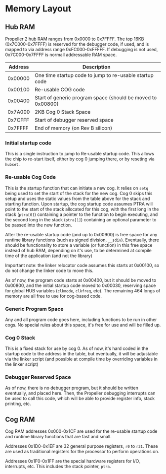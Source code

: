 # Memory Layout

## Hub RAM
Propeller 2 hub RAM ranges from 0x0000 to 0x7FFFF. The top 16KB (0x7C000-0x7FFFF) is reserved for the debugger code, if used, and is mapped to via address range 0xFC000-0xFFFFF. If debugging is not used, 0x7C000-0x7FFFF is normall addressable RAM space. 


| Address     | Description | 
|-------------|-------------|
| 0x00000     | One time startup code to jump to re-usable startup code | 
| 0x00100     | Re-usable COG code |
| 0x00400     | Start of generic program space (should be moved to 0x00800) |
| 0x7A000     | 2KB Cog 0 Stack Space |
| 0x7CFFF     | Start of debugger reserved space |
| 0x7FFFF     | End of memory (on Rev B silicon) |

### Initial startup code
This is a single instruction to jump to Re-usable startup code. This allows the chip to re-start itself, either by cog 0 jumping there, or by reseting via `hubset`. 

### Re-usable Cog Code
This is the startup function that can initiate a new cog. It relies on `setq` being used to set the start of the stack for the new cog. Cog 0 skips this setup and uses the static values from the table above for the stack and starting function. Upon startup, the cog startup code assumes PTRA will point to the start of the stack allocated for this cog, with the first long in the stack (`ptra[0]`) containing a pointer to the function to begin executing, and the second long in the stack (`ptra[1]`) containing an optional parameter to be passed into the new function.

After the re-usable startup code (and up to 0x00900) is free space for any runtime library functions (such as signed division, `__sdiv`). Eventually, there should be functionality to store a variable (or function) in this free space instead of hub RAM, depending on it's use, to be determined at compile time of the application (and not the library)

Important note: the linker relocator code assumes this starts at 0x00100, so do not change the linker code to move this.

As of now, the program code starts at 0x00400, but it should be moved to 0x00800, and the initial startup code moved to 0x00030, reserving space for global HUB variables (`clkmode`, `clkfreq`, etc). The remaining 464 longs of memory are all free to use for cog-based code.

### Generic Program Space
Any and all program code goes here, including functions to be run in other cogs. No special rules about this space, it's free for use and will be filled up. 

### Cog 0 Stack
This is a fixed stack for use by cog 0. As of now, it's hard coded in the startup code to the address in the table, but eventually, it will be adjustable via the linker script (and possible at compile time by overriding variables in the linker script)

### Debugger Reserved Space
As of now, there is no debugger program, but it should be written eventually, and placed here. Then, the Propeller debugging interrupts can be used to call this code, which will be able to provide register info, stack printing, etc. 

## Cog RAM
Cog RAM addresses 0x000-0x1CF are used for the re-usable startup code and runtime library functions that are fast and small.

Addresses 0x1D0-0x1EF are 32 general purpose registers, `r0` to `r31`. These are used as traditional registers for the processor to perform operations on. 

Addresses 0x1F0-0x1FF are the special hardware registers for I/O, interrupts, etc. This includes the stack pointer, `ptra`. 
